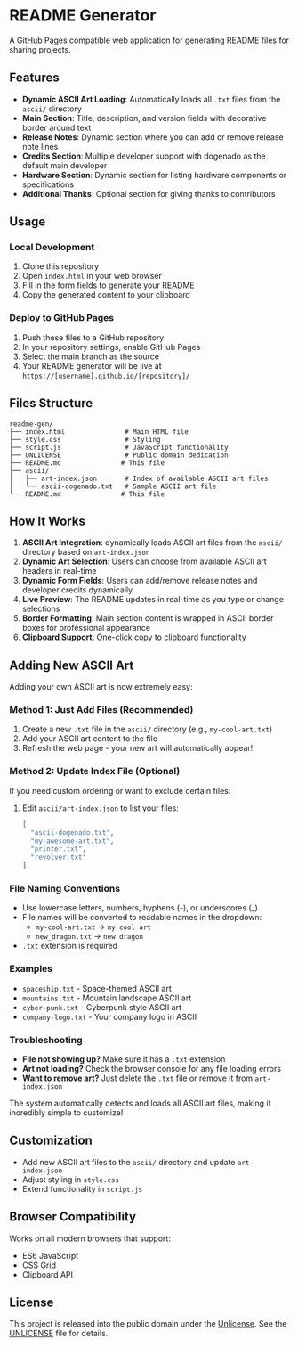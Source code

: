 # README Generator

A GitHub Pages compatible web application for generating README files for sharing projects.

## Features

- **Dynamic ASCII Art Loading**: Automatically loads all `.txt` files from the `ascii/` directory
- **Main Section**: Title, description, and version fields with decorative border around text
- **Release Notes**: Dynamic section where you can add or remove release note lines
- **Credits Section**: Multiple developer support with dogenado as the default main developer
- **Hardware Section**: Dynamic section for listing hardware components or specifications
- **Additional Thanks**: Optional section for giving thanks to contributors

## Usage

### Local Development
1. Clone this repository
2. Open `index.html` in your web browser
3. Fill in the form fields to generate your README
4. Copy the generated content to your clipboard

### Deploy to GitHub Pages
1. Push these files to a GitHub repository
2. In your repository settings, enable GitHub Pages
3. Select the main branch as the source
4. Your README generator will be live at `https://[username].github.io/[repository]/`

## Files Structure

```
readme-gen/
├── index.html               # Main HTML file
├── style.css                # Styling
├── script.js                # JavaScript functionality
├── UNLICENSE                # Public domain dedication
├── README.md               # This file
├── ascii/
│   ├── art-index.json       # Index of available ASCII art files
│   └── ascii-dogenado.txt   # Sample ASCII art file
└── README.md               # This file
```

## How It Works

1. **ASCII Art Integration**: dynamically loads ASCII art files from the `ascii/` directory based on `art-index.json`
2. **Dynamic Art Selection**: Users can choose from available ASCII art headers in real-time
3. **Dynamic Form Fields**: Users can add/remove release notes and developer credits dynamically
4. **Live Preview**: The README updates in real-time as you type or change selections
5. **Border Formatting**: Main section content is wrapped in ASCII border boxes for professional appearance
6. **Clipboard Support**: One-click copy to clipboard functionality

## Adding New ASCII Art

Adding your own ASCII art is now extremely easy:

### Method 1: Just Add Files (Recommended)
1. Create a new `.txt` file in the `ascii/` directory (e.g., `my-cool-art.txt`)
2. Add your ASCII art content to the file
3. Refresh the web page - your new art will automatically appear!

### Method 2: Update Index File (Optional)
If you need custom ordering or want to exclude certain files:
1. Edit `ascii/art-index.json` to list your files:
   ```json
   [
     "ascii-dogenado.txt",
     "my-awesome-art.txt", 
     "printer.txt",
     "revolver.txt"
   ]
   ```

### File Naming Conventions
- Use lowercase letters, numbers, hyphens (-), or underscores (_)
- File names will be converted to readable names in the dropdown:
  - `my-cool-art.txt` → `my cool art`
  - `new_dragon.txt` → `new dragon`
- `.txt` extension is required

### Examples
- `spaceship.txt` - Space-themed ASCII art
- `mountains.txt` - Mountain landscape ASCII art  
- `cyber-punk.txt` - Cyberpunk style ASCII art
- `company-logo.txt` - Your company logo in ASCII

### Troubleshooting
- **File not showing up?** Make sure it has a `.txt` extension
- **Art not loading?** Check the browser console for any file loading errors
- **Want to remove art?** Just delete the `.txt` file or remove it from `art-index.json`

The system automatically detects and loads all ASCII art files, making it incredibly simple to customize!

## Customization

- Add new ASCII art files to the `ascii/` directory and update `art-index.json`
- Adjust styling in `style.css`
- Extend functionality in `script.js`

## Browser Compatibility

Works on all modern browsers that support:
- ES6 JavaScript
- CSS Grid
- Clipboard API

## License

This project is released into the public domain under the [Unlicense](https://unlicense.org/). See the [UNLICENSE](UNLICENSE) file for details.
